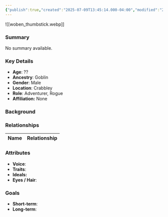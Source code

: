 ```yaml
---
{"publish":true,"created":"2025-07-09T13:45:14.000-04:00","modified":"2025-07-09T13:54:39.258-04:00","published":"2025-07-09T13:54:39.258-04:00","cssclasses":"","Age":"??","Ancestry":"Goblin","Gender":"Male","Location":["Crabbley"],"Role":["Adventurer, Rogue"],"Affiliation":["None"]}
---
```



![[woben_thumbstick.webp]]
### Summary
No summary available.

### Key Details
- **Age**: ??
- **Ancestry**: Goblin
- **Gender**: Male
- **Location**: Crabbley
- **Role**: Adventurer, Rogue
- **Affiliation:** None

### Background


### Relationships

| Name  | Relationship |
| ----- | ------------ |

### Attributes
- **Voice**:
- **Traits**:  
- **Ideals:**
- **Eyes / Hair**:  

### Goals
- **Short-term**:  
- **Long-term**:  
